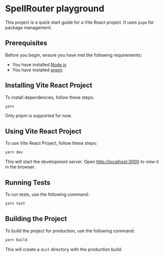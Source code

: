 # SpellRouter playground

This project is a quick start guide for a Vite React project. It uses `pnpm` for package management.

## Prerequisites

Before you begin, ensure you have met the following requirements:

- You have installed [Node.js](https://nodejs.org/en/download/)
- You have installed [pnpm](https://pnpm.io/installation)

## Installing Vite React Project

To install dependencies, follow these steps:

```bash
yarn
```

Only pnpm is supported for now.

## Using Vite React Project

To use Vite React Project, follow these steps:

```bash
yarn dev
```

This will start the development server. Open [http://localhost:3000](http://localhost:3000) to view it in the browser.

## Running Tests

To run tests, use the following command:

```bash
yarn test
```

## Building the Project

To build the project for production, use the following command:

```bash
yarn build
```

This will create a `dist` directory with the production build.
